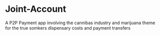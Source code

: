 # Joint-Account
A P2P Payment app involving the cannibas industry and marijuana theme for the true somkers dispensary costs and payment transfers
